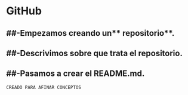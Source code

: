 <h1>GitHub</h1>

##-Empezamos creando un** repositorio**.
---
##-Descrivimos sobre que trata el repositorio.
---
 ##-Pasamos a crear el README.md.
 ---
```CREADO PARA AFINAR CONCEPTOS```
